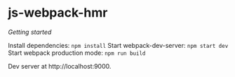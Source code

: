 # js-webpack-hmr

*Getting started*

Install dependencies: `npm install`
Start webpack-dev-server: `npm start dev`
Start webpack production mode: `npm run build`

Dev server at http://localhost:9000.

